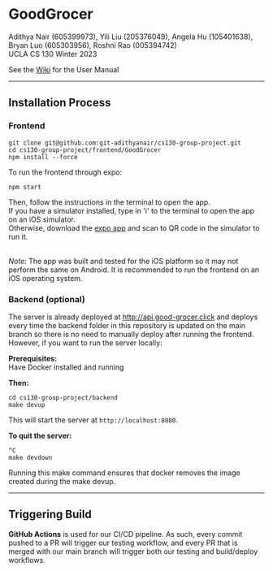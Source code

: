 # GoodGrocer

Adithya Nair (605399973), Yili Liu (205376049), Angela Hu (105401638), Bryan Luo (605303956), Roshni Rao (005394742)\
UCLA CS 130 Winter 2023

See the [Wiki](../../wiki) for the User Manual

---

## Installation Process

### Frontend

```
git clone git@github.com:git-adithyanair/cs130-group-project.git
cd cs130-group-project/frontend/GoodGrocer
npm install --force
```

To run the frontend through expo:

```
npm start
```

Then, follow the instructions in the terminal to open the app.\
If you have a simulator installed, type in 'i' to the terminal to open the app on an iOS simulator.\
Otherwise, download the [expo app](https://apps.apple.com/us/app/expo-go/id982107779) and scan to QR code in the simulator to run it.

\
_Note:_ The app was built and tested for the iOS platform so it may not perform the same on Android. It is recommended to run the frontend on an iOS operating system.

### Backend (optional)

The server is already deployed at http://api.good-grocer.click and deploys every time the backend folder in this repository is updated on the main branch so there is no need to manually deploy after running the frontend. However, if you want to run the server locally:

**Prerequisites:**\
Have Docker installed and running

**Then:**

```
cd cs130-group-project/backend
make devup
```

This will start the server at `http://localhost:8080`.

**To quit the server:**

```
^C
make devdown
```

Running this make command ensures that docker removes the image created during the make devup.

---

## Triggering Build

**GitHub Actions** is used for our CI/CD pipeline. As such, every commit pushed to a PR will trigger our testing workflow, and every PR that is merged with our main branch will trigger both our testing and build/deploy workflows.
